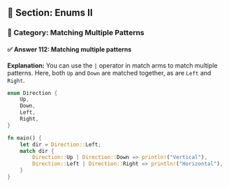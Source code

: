## 📘 Section: Enums II  
### 🔹 Category: Matching Multiple Patterns  
#### ✅ Answer 112: Matching multiple patterns

**Explanation:**
You can use the `|` operator in match arms to match multiple patterns. Here, both `Up` and `Down` are matched together, as are `Left` and `Right`.

```rust
enum Direction {
    Up,
    Down,
    Left,
    Right,
}

fn main() {
    let dir = Direction::Left;
    match dir {
        Direction::Up | Direction::Down => println!("Vertical"),
        Direction::Left | Direction::Right => println!("Horizontal"),
    }
}
```
